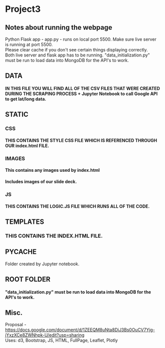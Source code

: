 # Project3
## Notes about running the webpage
Python Flask app - app.py - runs on local port 5500. Make sure live server is running at port 5500. <br> 
Please clear cache if you don't see certain things displaying correctly. <br>
Both live server and flask app has to be running. 
"data_initialization.py" must be run to load data into MongoDB for the API's to work. 

## DATA
#### IN THIS FILE YOU WILL FIND ALL OF THE CSV FILES THAT WERE CREATED DURING THE SCRAPING PROCESS + Jupyter Notebook to call Google API to get lat/long data. 
## STATIC 
### CSS
#### THIS CONTAINS THE STYLE CSS FILE WHICH IS REFERENCED THROUGH OUR index.html FILE.
### IMAGES
#### This contains any images used by index.html 
#### Includes images of our slide deck. 
### JS
#### THIS CONTAINS THE LOGIC.JS FILE WHICH RUNS ALL OF THE CODE. 
## TEMPLATES 
### THIS CONTAINS THE INDEX.HTML FILE. 
## __PYCACHE__
Folder created by Jupyter notebook. 
## ROOT FOLDER
#### "data_initialization.py" must be run to load data into MongoDB for the API's to work. 

## Misc. 
Proposal - https://docs.google.com/document/d/1ZEEQM8uNta8DiJ3Bs0OuCV7Yjg-jYxzXCe8ZWNhpk-U/edit?usp=sharing <br>
Uses: d3, Bootstrap, JS, HTML, FullPage, Leaflet, Plotly 
